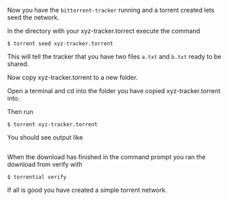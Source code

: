 Now you have the ```bittorrent-tracker``` running and a torrent created lets seed the network.

In the directory with your xyz-tracker.torrect execute the command 

```
$ torrent seed xyz-tracker.torrent
``` 

This will tell the tracker that you have two files ```a.txt``` and ```b.txt``` ready to be shared.

Now copy xyz-tracker.torrent to a new folder.

Open a terminal and cd into the folder you have copied xyz-tracker.torrent into. 

Then run 

```
$ torrent xyz-tracker.torrent
```

You should see output like 
```
```

When the download has finished in the command prompt you ran the download from verify with 

```
$ torrential verify 
```

If all is good you have created a simple torrent network.

